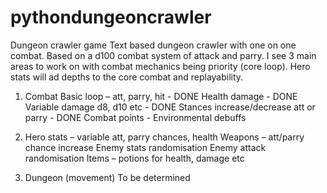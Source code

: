 # pythondungeoncrawler


Dungeon crawler game
Text based dungeon crawler with one on one combat. Based on a d100 combat system of attack and parry.
I see 3 main areas to work on with combat mechanics being priority (core loop). Hero stats will ad depths to the core combat and replayability.

1.	Combat
Basic loop – att, parry, hit - DONE
Health damage - DONE
Variable damage d8, d10 etc - DONE
Stances increase/decrease att or parry - DONE
Combat points - 
Environmental debuffs



2.	Hero stats – variable att, parry chances, health
Weapons – att/parry chance increase 
Enemy stats randomisation 
Enemy attack randomisation 
Items – potions for health, damage etc 


3.	Dungeon (movement)
To be determined 

